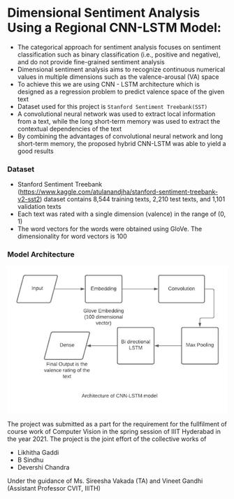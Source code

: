 # Dimensional Sentiment Analysis Using a Regional CNN-LSTM Model:


- The categorical approach for sentiment analysis focuses on sentiment classification such as binary classification (i.e., positive and negative), and do not provide fine-grained sentiment analysis
- Dimensional sentiment analysis aims to recognize continuous numerical values in multiple dimensions such as the valence-arousal (VA) space
- To achieve this we are using CNN - LSTM architecture which is designed as a regression problem to predict valence space of the given text 
- Dataset used for this project is `Stanford Sentiment Treebank(SST)`
- A convolutional neural network was used to extract local information from a text, while the long short-term memory was used to extract the contextual dependencies of the text
- By combining the advantages of convolutional neural network and long short-term memory, the proposed hybrid CNN-LSTM was able to yield a good results



### Dataset 

- Stanford Sentiment Treebank (https://www.kaggle.com/atulanandjha/stanford-sentiment-treebank-v2-sst2) dataset contains 8,544 training texts, 2,210 test texts, and 1,101 validation texts
- Each text was rated with a single dimension (valence) in the range of (0, 1)
- The word vectors for the words were obtained using GloVe. The dimensionality for word vectors is 100


### Model Architecture

![Model Architecture](https://github.com/LikhithaGaddi/Sentiment_Analysis_using_CNN_LSTM/blob/main/Model_architecture.png)






The project was submitted as a part for the requirement for the fullfilment of course work of Computer Vision in the spring session of IIIT Hyderabad in the year 2021. The project is the joint effort of the collective works of

- Likhitha Gaddi
- B Sindhu
- Devershi Chandra

Under the guidance of Ms. Sireesha Vakada (TA) and Vineet Gandhi (Assistant Professor CVIT, IIITH)
